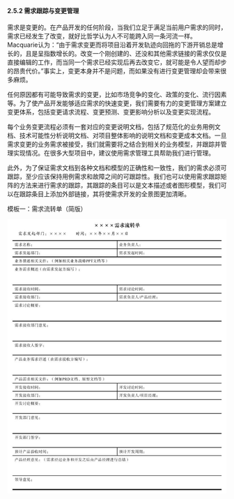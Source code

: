 #### 2.5.2 需求跟踪与变更管理

需求是变更的。在产品开发的任何阶段，当我们立足于满足当前用户需求的同时，需求已经发生了改变，就好比哲学认为人不可能跨入同一条河流一样。Macquarie认为：“由于需求变更而将项目沿着开发轨迹向回拖的下游开销总是增长的，且是呈指数增长的。改变一个刚创建的、还没和其他需求链接的需求仅仅是直接编辑的工作，而当同一个需求已经实现后再去改变它，就可能是令人望而却步的昂贵代价。”事实上，变更本身并不是问题，而如果没有进行变更管理却会带来很多麻烦。

任何原因都有可能导致需求的变更，比如市场竞争的变化、政策的变化、流行因素等。为了使产品开发能够适应需求的快速变更，我们需要有力的变更管理方案建立变更体系，包括变更请求流程、变更预测、变更影响分析以及变更实现流程。

每个业务变更流程必须有一套对应的变更说明文档，包括了规范化的业务用例文档、技术可能性分析说明文档、对项目整体影响的说明文档和变更成本文档。一旦需求变更的业务需求被接受，我们就需要将之结合到相关的业务模型，并跟踪并管理实现情况。在很多大型项目中，建议使用需求管理工具帮助我们进行管理。

此外，为了保证需求文档到各种文档和模型的正确性和一致性，我们的需求必须可跟踪，至少应该保持用例需求和故障之间的可跟踪性。我们也可以使用需求跟踪矩阵的方法来进行需求的跟踪，其跟踪的条目可以是文本描述或者图形模型，我们可以在跟踪条目上添加外部链接，其将使需求开发的全景图更加清晰。

模板一：需求流转单（简版）

![](images/image01307.jpeg)
